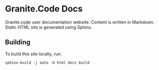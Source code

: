 # Granite.Code Docs

Granite.code user documentation website. Content is written in Markdown. Static HTML site is generated using Sphinx.

## Building

To build this site locally, run:

```
sphinx-build -j auto -b html docs build
```
